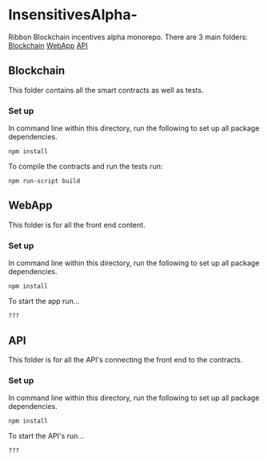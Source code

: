 # InsensitivesAlpha-
Ribbon Blockchain incentives alpha monorepo.
There are 3 main folders:
[Blockchain](#blockchain)
[WebApp](#webapp)
[API](#api)

## Blockchain
This folder contains all the smart contracts as well as tests.

### Set up
In command line within this directory, run the following to set up all package dependencies. 
```
npm install
```
To compile the contracts and run the tests run:
```
npm run-script build
```

## WebApp
This folder is for all the front end content.

### Set up
In command line within this directory, run the following to set up all package dependencies. 
```
npm install
```
To start the app run...
```
???
```

## API
This folder is for all the API's connecting the front end to the contracts. 

### Set up
In command line within this directory, run the following to set up all package dependencies. 
```
npm install
```
To start the API's run...
```
???
```